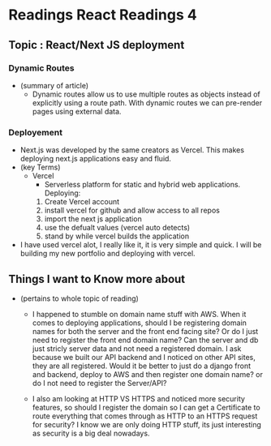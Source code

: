 # Readings React Readings 4

## Topic : React/Next JS deployment

### Dynamic Routes
- (summary of article)
    - Dynamic routes allow us to use multiple routes as objects instead of explicitly using a route path. With dynamic routes we can pre-render pages using external data.


### Deployement
- Next.js was developed by the same creators as Vercel. This makes deploying next.js applications easy and fluid.
- (key Terms)
    - Vercel
        - Serverless platform for static and hybrid web applications. 
    Deploying: 
        1. Create Vercel account
        2. install vercel for github and allow access to all repos
        3. import the next js application
        4. use the defualt values (vercel auto detects)
        5. stand by while vercel builds the application
- I have used vercel alot, I really like it, it is very simple and quick. I will be building my new portfolio and deploying with vercel.

## Things I want to Know more about
- (pertains to whole topic of reading)
    - I happened to stumble on domain name stuff with AWS. When it comes to deploying applications, should I be registering domain names for both the server and the front end facing site? Or do I just need to register the front end domain name? Can the server and db just stricly server data and not need a registered domain. I ask because we built our API backend and I noticed on other API sites, they are all registered. Would it be better to just do a django front and backend, deploy to AWS and then register one domain name? or do I not need to register the Server/API? 

    - I also am looking at HTTP VS HTTPS and noticed more security features, so should I register the domain so I can get a Certificate to route everything that comes through as HTTP to an HTTPS request for security? I know we are only doing HTTP stuff, its just interesting as security is a big deal nowadays. 
